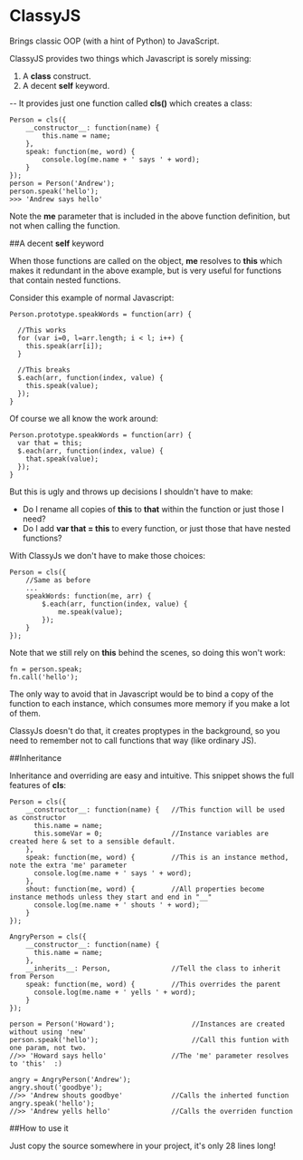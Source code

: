 # ClassyJS
Brings classic OOP (with a hint of Python) to JavaScript.

ClassyJS provides two things which Javascript is sorely missing:

  1. A **class** construct.
  2. A decent **self** keyword.

--
It provides just one function called **cls()** which creates a class:

    Person = cls({
        __constructor__: function(name) {
    	    this.name = name;
    	},
    	speak: function(me, word) { 
            console.log(me.name + ' says ' + word);
    	}
    });
    person = Person('Andrew');
    person.speak('hello'); 
    >>> 'Andrew says hello'

Note the **me** parameter that is included in the above function definition, but not when calling the function.

##A decent **self** keyword
 

When those functions are called on the object, **me** resolves to **this** which makes it redundant in the above example, but is very useful for functions that contain nested functions. 

Consider this example of normal Javascript:

    Person.prototype.speakWords = function(arr) {
      
      //This works
      for (var i=0, l=arr.length; i < l; i++) {
        this.speak(arr[i]);
      }
      
      //This breaks
      $.each(arr, function(index, value) {
        this.speak(value);
      });
    }

Of course we all know the work around:

    Person.prototype.speakWords = function(arr) {    
      var that = this;
      $.each(arr, function(index, value) {
        that.speak(value);
      });
    }
    
But this is ugly and throws up decisions I shouldn't have to make: 
  * Do I rename all copies of **this** to **that** within the function or just those I need?
  * Do I add **var that = this** to every function, or just those that have nested functions? 

With ClassyJs we don't have to make those choices:

    Person = cls({
        //Same as before
        ...
    	speakWords: function(me, arr) { 
            $.each(arr, function(index, value) {
                me.speak(value);
            });
    	}
    });
    
Note that we still rely on **this** behind the scenes, so doing this won't work:


    fn = person.speak;
    fn.call('hello');

The only way to avoid that in Javascript would be to bind a copy of the function to each instance, which consumes more memory if you make a lot of them.

ClassyJs doesn't do that, it creates proptypes in the background, so you need to remember not to call functions that way (like ordinary JS).

##Inheritance
    
Inheritance and overriding are easy and intuitive. This snippet shows the full features of **cls**:


    Person = cls({
    	__constructor__: function(name) {   //This function will be used as constructor
    	  this.name = name;
    	  this.someVar = 0;                 //Instance variables are created here & set to a sensible default.
    	},
    	speak: function(me, word) {         //This is an instance method, note the extra 'me' parameter
          console.log(me.name + ' says ' + word);
    	},
    	shout: function(me, word) {         //All properties become instance methods unless they start and end in "__"
          console.log(me.name + ' shouts ' + word);
    	}
    });
    
    AngryPerson = cls({
    	__constructor__: function(name) {   
    	  this.name = name;               
    	},
    	__inherits__: Person,               //Tell the class to inherit from Person
    	speak: function(me, word) {         //This overrides the parent
          console.log(me.name + ' yells ' + word);
    	}
    });
    
    person = Person('Howard');                   //Instances are created without using 'new'
    person.speak('hello');                       //Call this funtion with one param, not two.           
    //>> 'Howard says hello'                //The 'me' parameter resolves to 'this'  :)
    
    angry = AngryPerson('Andrew');
    angry.shout('goodbye');
    //>> 'Andrew shouts goodbye'            //Calls the inherted function
    angry.speak('hello');
    //>> 'Andrew yells hello'               //Calls the overriden function

##How to use it

Just copy the source somewhere in your project, it's only 28 lines long!

